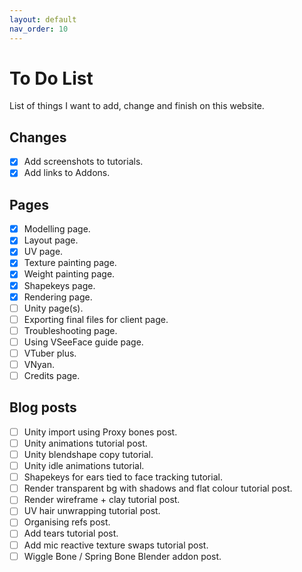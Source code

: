 ```yaml
---
layout: default
nav_order: 10
---
```


# To Do List

List of things I want to add, change and finish on this website.

## Changes
- [x] Add screenshots to tutorials.
- [x] Add links to Addons.

## Pages
- [x] Modelling page.
- [x] Layout page.
- [x] UV page.
- [x] Texture painting page.
- [x] Weight painting page.
- [x] Shapekeys page.
- [x] Rendering page.
- [ ] Unity page(s).
- [ ] Exporting final files for client page.
- [ ] Troubleshooting page.
- [ ] Using VSeeFace guide page.
- [ ] VTuber plus.
- [ ] VNyan.
- [ ] Credits page.

## Blog posts
- [ ] Unity import using Proxy bones post.
- [ ] Unity animations tutorial post.
- [ ] Unity blendshape copy tutorial.
- [ ] Unity idle animations tutorial.
- [ ] Shapekeys for ears tied to face tracking tutorial.
- [ ] Render transparent bg with shadows and flat colour tutorial post.
- [ ] Render wireframe + clay tutorial post.
- [ ] UV hair unwrapping tutorial post.
- [ ] Organising refs post.
- [ ] Add tears tutorial post.
- [ ] Add mic reactive texture swaps tutorial post.
- [ ] Wiggle Bone / Spring Bone Blender addon post.